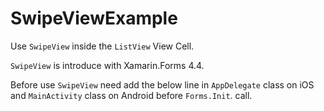 # SwipeViewExample
Use `SwipeView` inside the `ListView` View Cell.

`SwipeView` is introduce with Xamarin.Forms 4.4.

Before use `SwipeView` need add the below line in `AppDelegate` class on iOS and `MainActivity` class on Android before `Forms.Init`.
call.


